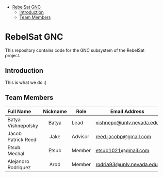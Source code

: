 - [RebelSat GNC](#rebelsat-gnc)
  - [Introduction](#introduction)
  - [Team Members](#team-members)

# RebelSat GNC

This repository contains code for the GNC subsystem of the RebelSat project.

## Introduction

This is what we do :)

## Team Members

| Full Name                     | Nickname       | Role         | Email Address                      | Discord                        |
| :---------------------------- | :------------: | ------------ | ---------------------------------- | ------------------------------ |
| Batya Vishnepolsky            | Batya          | Lead         | vishnepo@unlv.nevada.edu           | Vish#2574                      |
| Jacob Patrick Reed            | Jake           | Advisor      | reed.jacobp@gmail.com              | jakethasnek#0898               |
| Etsub Mechal                  | Etsub          | Member       | etsub1021@gmail.com                | mercato#7538                   |
| Alejandro Rodriquez           | Arod           | Member       | rodria93@unlv.nevada.edu           | ARod#0852                      |
